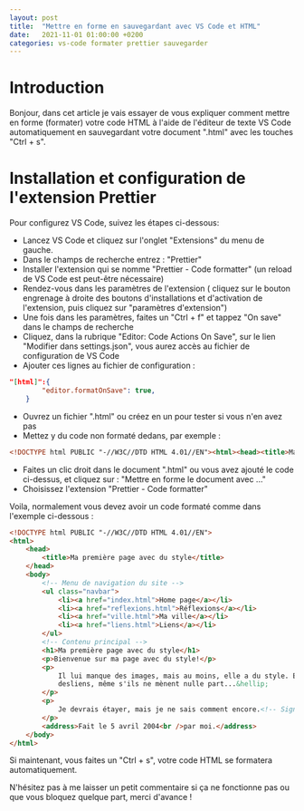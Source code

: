 ```yaml
---
layout: post
title:  "Mettre en forme en sauvegardant avec VS Code et HTML"
date:   2021-11-01 01:00:00 +0200
categories: vs-code formater prettier sauvegarder
---
```


# Introduction

Bonjour, dans cet article je vais essayer de vous expliquer comment mettre en forme (formater) votre code HTML à l'aide de l'éditeur de texte VS Code automatiquement en sauvegardant votre document ".html" avec les touches "Ctrl + s".

# Installation et configuration de l'extension Prettier

Pour configurez VS Code, suivez les étapes ci-dessous:

- Lancez VS Code et cliquez sur l'onglet "Extensions" du menu de gauche.
- Dans le champs de recherche entrez : "Prettier"
- Installer l'extension qui se nomme  "Prettier - Code formatter" (un reload de VS Code est peut-être nécessaire)
- Rendez-vous dans les paramètres de l'extension ( cliquez sur le bouton engrenage à droite des boutons d'installations et d'activation de l'extension, puis cliquez sur "paramètres d'extension")
- Une fois dans les paramètres, faites un "Ctrl + f" et tappez "On save" dans le champs de recherche
- Cliquez, dans la rubrique "Editor: Code Actions On Save", sur le lien "Modifier dans settings.json", vous aurez accès au fichier de configuration de VS Code
- Ajouter ces lignes au fichier de configuration : 

```json
"[html]":{
        "editor.formatOnSave": true,
    }
```

- Ouvrez un fichier ".html" ou créez en un pour tester si vous n'en avez pas
- Mettez y du code non formaté dedans, par exemple : 

```html
<!DOCTYPE html PUBLIC "-//W3C//DTD HTML 4.01//EN"><html><head><title>Ma première page avec du style</title></head><body><!-- Menu de navigation du site --><ul class="navbar"><li><a href="index.html">Home page</a><li><a href="reflexions.html">Réflexions</a><li><a href="ville.html">Ma ville</a><li><a href="liens.html">Liens</a></ul><!-- Contenu principal --><h1>Ma première page avec du style</h1><p>Bienvenue sur ma page avec du style! <p>Il lui manque des images, mais au moins, elle a du style. Et elle a desliens, même s'ils ne mènent nulle part...&hellip;<p>Je devrais étayer, mais je ne sais comment encore.<!-- Signer et dater la page, c'est une question de politesse! --><address>Fait le 5 avril 2004<br>par moi.</address></body></html>
```

- Faites un clic droit dans le document ".html" ou vous avez ajouté le code ci-dessus, et cliquez sur : "Mettre en forme le document avec ..."
- Choisissez l'extension "Prettier - Code formatter"

Voila, normalement vous devez avoir un code formaté comme dans l'exemple ci-dessous : 


```html
<!DOCTYPE html PUBLIC "-//W3C//DTD HTML 4.01//EN">
<html>
	<head>
		<title>Ma première page avec du style</title>
	</head>
	<body>
		<!-- Menu de navigation du site -->
		<ul class="navbar">
			<li><a href="index.html">Home page</a></li>
			<li><a href="reflexions.html">Réflexions</a></li>
			<li><a href="ville.html">Ma ville</a></li>
			<li><a href="liens.html">Liens</a></li>
		</ul>
		<!-- Contenu principal -->
		<h1>Ma première page avec du style</h1>
		<p>Bienvenue sur ma page avec du style!</p>
		<p>
			Il lui manque des images, mais au moins, elle a du style. Et elle a
			desliens, même s'ils ne mènent nulle part...&hellip;
		</p>
		<p>
			Je devrais étayer, mais je ne sais comment encore.<!-- Signer et dater la page, c'est une question de politesse! -->
		</p>
		<address>Fait le 5 avril 2004<br />par moi.</address>
	</body>
</html>
```

Si maintenant, vous faites un "Ctrl + s", votre code HTML se formatera automatiquement.

N'hésitez pas à me laisser un petit commentaire si ça ne fonctionne pas ou que vous bloquez quelque part, merci d'avance !
